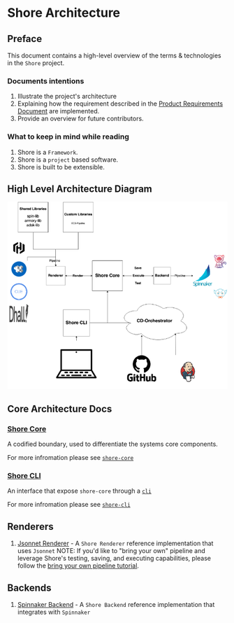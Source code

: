 # Shore Architecture

## Preface

This document contains a high-level overview of the terms & technologies in the `Shore` project.

### Documents intentions

1. Illustrate the project's architecture
2. Explaining how the requirement described in the [Product Requirements Document](./PRD.md) are implemented.
3. Provide an overview for future contributors.

### What to keep in mind while reading

1. Shore is a `Framework`.
2. Shore is a `project` based software.
3. Shore is built to be extensible.

## High Level Architecture Diagram
<!-- TODO: Add a flow-chart -->
<!-- TODO: Add a better diagram -->
<!-- markdownlint-disable no-inline-html -->
<p style="text-align: center">
    <img src="./docs/internal/architecture/images/shore-architecture.png" alt="Architecture Diagram for Shore.">
</p>
<!-- markdownlint-enable no-inline-html -->

## Core Architecture Docs

### [Shore Core](./docs/internal/architecture/shore-core.md)

A codified boundary, used to differentiate the systems core components.

For more infromation please see [`shore-core`](./docs/internal/architecture/shore-core.md)

### [Shore CLI](./docs/internal/architecture/shore-cli.md)

An interface that expose `shore-core` through a [`cli`](https://en.wikipedia.org/wiki/Command-line_interface)

For more infromation please see [`shore-cli`](./docs/internal/architecture/shore-cli.md)

## Renderers

1. [Jsonnet Renderer](./docs/internal/architecture/renderers/jsonnet.md) - A `Shore Renderer` reference implementation that uses `Jsonnet`
NOTE: If you'd like to "bring your own" pipeline and leverage Shore's testing, saving, and executing capabilities, please follow the [bring your own pipeline tutorial](https://github.com/Autodeskshore-tutorials/tree/master/tutorials/bring-your-own-pipeline). 
## Backends

1. [Spinnaker Backend](./docs/internal/architecture/backends/spinnaker.md) - A `Shore Backend` reference implementation that integrates with `Spinnaker`
